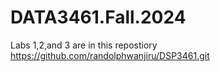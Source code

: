 # DATA3461.Fall.2024
Labs 1,2,and 3 are in this repostiory https://github.com/randolphwanjiru/DSP3461.git
